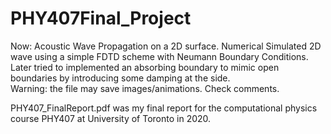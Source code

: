 # PHY407Final_Project
Now: Acoustic Wave Propagation on a 2D surface. 
Numerical Simulated 2D wave using a simple FDTD scheme with Neumann Boundary Conditions. 
Later tried to implemented an absorbing boundary to mimic open boundaries by introducing some damping at the side.  
Warning: the file may save images/animations. Check comments. 


PHY407_FinalReport.pdf was my final report for the computational physics course PHY407 at University of Toronto in 2020.
